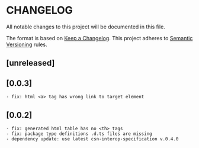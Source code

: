 # CHANGELOG

All notable changes to this project will be documented in this file.

The format is based on [Keep a Changelog](https://keepachangelog.com/en/1.0.0/).
This project adheres to [Semantic Versioning](https://semver.org/spec/v2.0.0.html) rules.

## [unreleased]

## [0.0.3]

    - fix: html <a> tag has wrong link to target element

## [0.0.2]

    - fix: generated html table has no <th> tags
    - fix: package type definitions .d.ts files are missing
    - dependency update: use latest csn-interop-specification v.0.4.0
